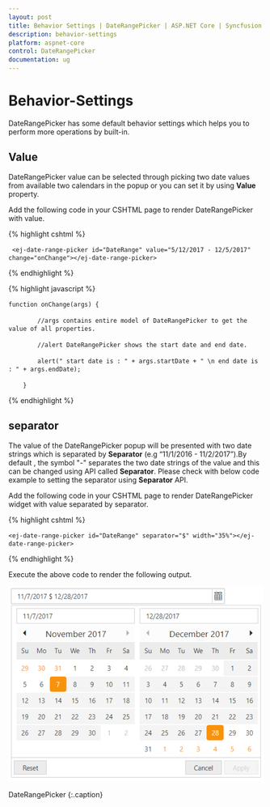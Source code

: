 ```yaml
---
layout: post
title: Behavior Settings | DateRangePicker | ASP.NET Core | Syncfusion
description: behavior-settings
platform: aspnet-core
control: DateRangePicker
documentation: ug
---
```


# Behavior-Settings

DateRangePicker has some default behavior settings which helps you to perform more operations by built-in.

## Value

DateRangePicker value can be selected through picking two date values from available two calendars in the popup or you can set it by using **Value** property.

Add the following code in your CSHTML page to render DateRangePicker with value.

{% highlight cshtml %}

     <ej-date-range-picker id="DateRange" value="5/12/2017 - 12/5/2017" change="onChange"></ej-date-range-picker>

{% endhighlight %} 

{% highlight javascript %}

    function onChange(args) {

            //args contains entire model of DateRangePicker to get the value of all properties.

            //alert DateRangePicker shows the start date and end date.

            alert(" start date is : " + args.startDate + " \n end date is : " + args.endDate);

        }
{% endhighlight %} 


## separator

The value of the DateRangePicker popup will be presented with two date strings which is separated by **Separator** (e.g “11/1/2016 - 11/2/2017”).By default , the symbol "-" separates the two date strings of the value and this can be changed using API called **Separator**. Please check with below code example to setting the separator using **Separator** API.

Add the following code in your CSHTML page to render DateRangePicker widget with value separated by separator.

{% highlight cshtml %}

    <ej-date-range-picker id="DateRange" separator="$" width="35%"></ej-date-range-picker>

{% endhighlight %} 

Execute the above code to render the following output.
  
![](behavior_settings/seperator.png)
    
DateRangePicker
{:.caption}